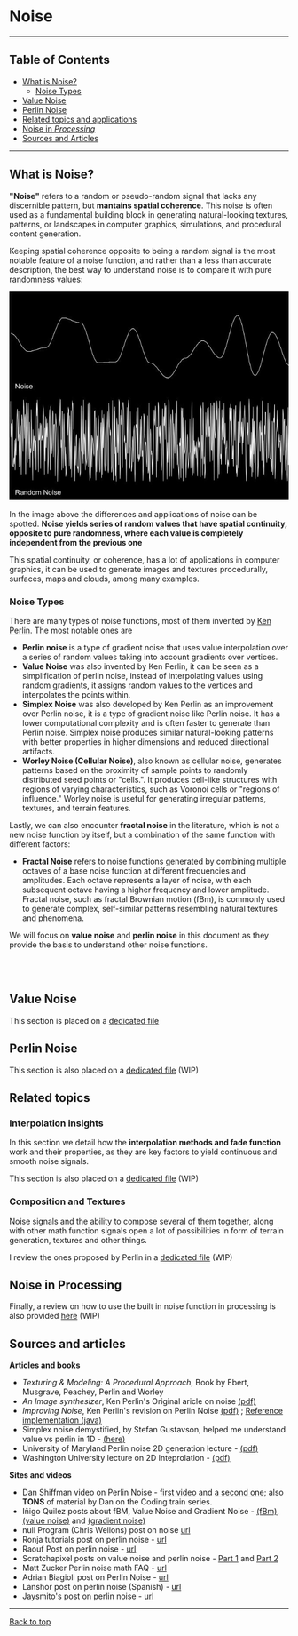 # Noise
***
## Table of Contents

- [What is Noise?](#what-is-noise)
    - [Noise Types](#noise-types)
- [Value Noise](valuenoise.md)
- [Perlin Noise](perlinnoise.md)
- [Related topics and applications](relatedtopicsapplications.md)
- [Noise in _Processing_](#noise-in-processing)
- [Sources and Articles](#sources-and-articles)

***    
## What is Noise?

**"Noise"** refers to a random or pseudo-random signal that lacks any discernible pattern, but **mantains spatial coherence**. This noise is often used as a fundamental building block in generating natural-looking textures, patterns, or landscapes in computer graphics, simulations, and procedural content generation.

Keeping spatial coherence opposite to being a random signal is the most notable feature of a noise function, and rather than a less than accurate description, the best way to understand noise is to compare it with pure randomness values: 

<p align='center'>

<img src="images/NoiseVsRandom1D.JPG" alt="Noise vs Randomness" />

</p>

In the image above the differences and applications of noise can be spotted. **Noise yields series of random values that have spatial continuity, opposite to pure randomness, where each value is completely independent from the previous one**

This spatial continuity, or coherence, has a lot of applications in computer graphics, it can be used to generate images and textures procedurally, surfaces, maps and clouds, among many examples. 

### Noise Types

There are many types of noise functions, most of them invented by [Ken Perlin](https://cs.nyu.edu/~perlin/). The most notable ones are

- **Perlin noise** is a type of gradient noise that uses value interpolation over a series of random values taking into account gradients over vertices.
- **Value Noise** was also invented by Ken Perlin, it can be seen as a simplification of perlin noise, instead of interpolating values using random gradients, it assigns random values to the vertices and interpolates the points within.  
- **Simplex Noise** was also developed by Ken Perlin as an improvement over Perlin noise, it is a type of gradient noise like Perlin noise. It has a lower computational complexity and is often faster to generate than Perlin noise.
Simplex noise produces similar natural-looking patterns with better properties in higher dimensions and reduced directional artifacts.
- **Worley Noise (Cellular Noise)**, also known as cellular noise, generates patterns based on the proximity of sample points to randomly distributed seed points or "cells.". It produces cell-like structures with regions of varying characteristics, such as Voronoi cells or "regions of influence."
Worley noise is useful for generating irregular patterns, textures, and terrain features.

Lastly, we can also encounter **fractal noise** in the literature, which is not a new noise function by itself, but a combination of the same function with different factors:

- **Fractal Noise**  refers to noise functions generated by combining multiple octaves of a base noise function at different frequencies and amplitudes. Each octave represents a layer of noise, with each subsequent octave having a higher frequency and lower amplitude. Fractal noise, such as fractal Brownian motion (fBm), is commonly used to generate complex, self-similar patterns resembling natural textures and phenomena.


We will focus on **value noise** and **perlin noise** in this document as they provide the basis to understand other noise functions. 

<br/>
<br/>

## Value Noise

This section is placed on a [dedicated file](value_noise.md)

## Perlin Noise

This section is also placed on a [dedicated file](perlin_noise.md) (WIP)

## Related topics

### Interpolation insights

In this section we detail how the **interpolation methods and fade function** work and their properties, as they are key factors to yield continuous and smooth noise signals. 

This section is also placed on a [dedicated file](relatedtopicsapplications.md) (WIP)

### Composition and Textures

Noise signals and the ability to compose several of them together, along with other math function signals open a lot of possibilities in form of terrain generation, textures and other things. 

I review the ones proposed by Perlin in a [dedicated file](composition_and_textures.md) (WIP)

## Noise in Processing

Finally, a review on how to use the built in noise function in processing is also provided [here](noise_in_processing.md) (WIP)

## Sources and articles

**Articles and books**
- _Texturing & Modeling: A Procedural Approach_, Book by Ebert, Musgrave, Peachey, Perlin and Worley
- _An Image synthesizer_, Ken Perlin's Original aricle on noise [(pdf)](https://dl.acm.org/doi/10.1145/325165.325247)
- _Improving Noise_, Ken Perlin's revision on Perlin Noise [(pdf)](https://www.semanticscholar.org/paper/Improving-noise-Perlin/a6fd5071b73f542c79bd08d409c5f73de38dac5d) ; [Reference implementation (java)](https://mrl.cs.nyu.edu/~perlin/noise/)
- Simplex noise demystified, by Stefan Gustavson, helped me understand value vs perlin in 1D - [(here)](https://www.researchgate.net/publication/216813608_Simplex_noise_demystified)
- University of Maryland Perlin noise 2D generation lecture - [(pdf)](https://www.cs.umd.edu/class/spring2018/cmsc425/Lects/lect13-2d-perlin.pdf)
- Washington University lecture on 2D Inteprolation - [(pdf)](https://users.tricity.wsu.edu/~hudson/Teaching/EE221/Text/16%20Interpolation%20in%202D.pdf)

**Sites and videos**

- Dan Shiffman video on Perlin Noise - [first video](https://www.youtube.com/watch?v=8ZEMLCnn8v0) and [a second one](https://thecodingtrain.com/tracks/the-nature-of-code-2/noc/perlin/graphing-1d-perlin-noise); also **TONS** of material by Dan on the Coding train series.
- Iñigo Quilez posts about fBM, Value Noise and Gradient Noise - [(fBm)](https://iquilezles.org/articles/fbm/), [(value noise)](https://iquilezles.org/articles/morenoise/) and [(gradient noise)](https://iquilezles.org/articles/gradientnoise/)
- null Program (Chris Wellons) post on noise [url](https://nullprogram.com/blog/2007/11/20/)
- Ronja tutorials post on perlin noise - [url](https://www.ronja-tutorials.com/post/026-perlin-noise/)
- Raouf Post on perlin noise - [url](https://rtouti.github.io/graphics/perlin-noise-algorithm)
- Scratchapixel posts on value noise and perlin noise - [Part 1](https://www.scratchapixel.com/lessons/procedural-generation-virtual-worlds/procedural-patterns-noise-part-1/introduction.html) and [Part 2](https://www.scratchapixel.com/lessons/procedural-generation-virtual-worlds/perlin-noise-part-2/perlin-noise.html)
- Matt Zucker Perlin noise math FAQ - [url](https://web.archive.org/web/20111105054848/http://webstaff.itn.liu.se/~stegu/TNM022-2005/perlinnoiselinks/perlin-noise-math-faq.html)
- Adrian Biagioli post on Perlin Noise - [url](https://adrianb.io/2014/08/09/perlinnoise.html)
- Lanshor post on perlin noise (Spanish) - [url](https://www.lanshor.com/ruido-perlin/)
- Jaysmito's post on perlin noise - [url](https://jaysmito101.hashnode.dev/perlins-noise-algorithm)

***

[Back to top](#noise)